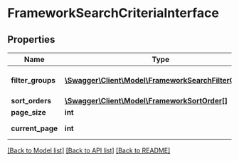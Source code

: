 # FrameworkSearchCriteriaInterface

## Properties
Name | Type | Description | Notes
------------ | ------------- | ------------- | -------------
**filter_groups** | [**\Swagger\Client\Model\FrameworkSearchFilterGroup[]**](FrameworkSearchFilterGroup.md) | A list of filter groups. | 
**sort_orders** | [**\Swagger\Client\Model\FrameworkSortOrder[]**](FrameworkSortOrder.md) | Sort order. | [optional] 
**page_size** | **int** | Page size. | [optional] 
**current_page** | **int** | Current page. | [optional] 

[[Back to Model list]](../README.md#documentation-for-models) [[Back to API list]](../README.md#documentation-for-api-endpoints) [[Back to README]](../README.md)


